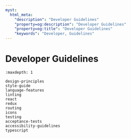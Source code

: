 ```yaml
---
myst:
  html_meta:
    "description": "Developer Guidelines"
    "property=og:description": "Developer Guidelines"
    "property=og:title": "Developer Guidelines"
    "keywords": "Developer, Guidelines"
---
```


# Developer Guidelines

```{toctree}
:maxdepth: 1

design-principles
style-guide
language-features
linting
react
redux
routing
icons
testing
acceptance-tests
accessibility-guidelines
typescript
```
